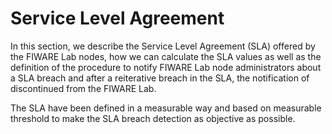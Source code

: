 # Service Level Agreement

In this section, we describe the Service Level Agreement (SLA) offered by the
FIWARE Lab nodes, how we can calculate the SLA values as well as the definition
of the procedure to notify FIWARE Lab node administrators about a SLA breach and
after a reiterative breach in the SLA, the notification of discontinued from the 
FIWARE Lab. 

The SLA have been defined in a measurable way and based on measurable threshold 
to make the SLA breach detection as objective as possible.

